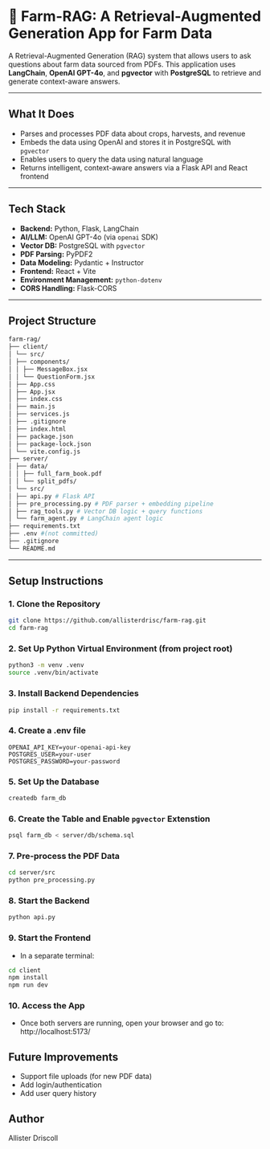 # 🌾 Farm-RAG: A Retrieval-Augmented Generation App for Farm Data

A Retrieval-Augmented Generation (RAG) system that allows users to ask questions about farm data sourced from PDFs. This application uses **LangChain**, **OpenAI GPT-4o**, and **pgvector** with **PostgreSQL** to retrieve and generate context-aware answers.

---

## What It Does

- Parses and processes PDF data about crops, harvests, and revenue
- Embeds the data using OpenAI and stores it in PostgreSQL with `pgvector`
- Enables users to query the data using natural language
- Returns intelligent, context-aware answers via a Flask API and React frontend

---

## Tech Stack

- **Backend:** Python, Flask, LangChain
- **AI/LLM:** OpenAI GPT-4o (via `openai` SDK)
- **Vector DB:** PostgreSQL with `pgvector`
- **PDF Parsing:** PyPDF2
- **Data Modeling:** Pydantic + Instructor
- **Frontend:** React + Vite
- **Environment Management:** `python-dotenv`
- **CORS Handling:** Flask-CORS

---

## Project Structure
```bash
farm-rag/
├── client/
│ └── src/
│ ├── components/
│ │ ├── MessageBox.jsx
│ │ └── QuestionForm.jsx
│ ├── App.css
│ ├── App.jsx
│ ├── index.css
│ ├── main.js
│ ├── services.js
│ ├── .gitignore
│ ├── index.html
│ ├── package.json
│ ├── package-lock.json
│ └── vite.config.js
├── server/
│ ├── data/
│ │ ├── full_farm_book.pdf
│ │ └── split_pdfs/
│ └── src/
│ ├── api.py # Flask API
│ ├── pre_processing.py # PDF parser + embedding pipeline
│ ├── rag_tools.py # Vector DB logic + query functions
│ └── farm_agent.py # LangChain agent logic
├── requirements.txt
├── .env #(not committed)
├── .gitignore
└── README.md
```
---

## Setup Instructions

### 1. Clone the Repository
```bash
git clone https://github.com/allisterdrisc/farm-rag.git
cd farm-rag
```

### 2. Set Up Python Virtual Environment (from project root)
```bash
python3 -m venv .venv
source .venv/bin/activate
```

### 3. Install Backend Dependencies
```bash
pip install -r requirements.txt
```

### 4. Create a .env file 
```env
OPENAI_API_KEY=your-openai-api-key
POSTGRES_USER=your-user
POSTGRES_PASSWORD=your-password
```

### 5. Set Up the Database
```bash
createdb farm_db
```

### 6. Create the Table and Enable `pgvector` Extenstion
```bash
psql farm_db < server/db/schema.sql
```

### 7. Pre-process the PDF Data
```bash
cd server/src
python pre_processing.py
```

### 8. Start the Backend
```bash
python api.py
```

### 9. Start the Frontend
- In a separate terminal:
```bash
cd client
npm install
npm run dev
```

### 10. Access the App
- Once both servers are running, open your browser and go to:
http://localhost:5173/

## Future Improvements
- Support file uploads (for new PDF data)
- Add login/authentication
- Add user query history

## Author
Allister Driscoll
